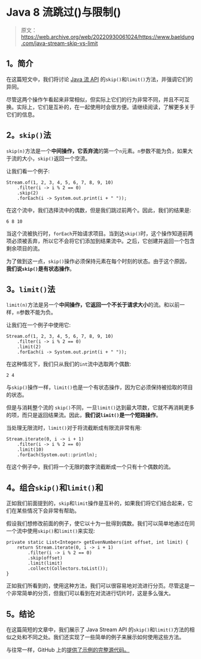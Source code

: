 # Java 8 流跳过()与限制()

> 原文：<https://web.archive.org/web/20220930061024/https://www.baeldung.com/java-stream-skip-vs-limit>

## 1。简介

在这篇短文中，我们将讨论 [Java 流 API](/web/20221020160506/https://www.baeldung.com/java-8-streams) 的`skip()`和`limit()`方法，并强调它们的异同。

尽管这两个操作乍看起来非常相似，但实际上它们的行为非常不同，并且不可互换。实际上，它们是互补的，在一起使用时会很方便。请继续阅读，了解更多关于它们的信息。

## 2。`skip()`法

`skip(n)`方法是一个**中间操作，它丢弃流**的第一个`n`元素。`n`参数不能为负，如果大于流的大小，`skip()`返回一个空流。

让我们看一个例子:

```
Stream.of(1, 2, 3, 4, 5, 6, 7, 8, 9, 10)
    .filter(i -> i % 2 == 0)
    .skip(2)
    .forEach(i -> System.out.print(i + " "));
```

在这个流中，我们选择流中的偶数，但是我们跳过前两个。因此，我们的结果是:

```
6 8 10
```

当这个流被执行时，`forEach`开始请求项目。当到达`skip()`时，这个操作知道前两项必须被丢弃，所以它不会将它们添加到结果流中。之后，它创建并返回一个包含剩余项目的流。

为了做到这一点，`skip()`操作必须保持元素在每个时刻的状态。由于这个原因，**我们说`skip()`是有状态操作**。

## 3。`limit()`法

`limit(n)`方法是另一个**中间操作，它返回一个不长于请求大小**的流。和以前一样，`n`参数不能为负。

让我们在一个例子中使用它:

```
Stream.of(1, 2, 3, 4, 5, 6, 7, 8, 9, 10)
    .filter(i -> i % 2 == 0)
    .limit(2)
    .forEach(i -> System.out.print(i + " "));
```

在这种情况下，我们只从我们的`int`流中选取两个偶数:

```
2 4
```

与`skip()`操作一样，`limit()`也是一个有状态操作，因为它必须保持被拾取的项目的状态。

但是与消耗整个流的 `skip()`不同，一旦`limit()`达到最大项数，它就不再消耗更多的项，而只是返回结果流。因此，**我们说`limit()`是一个短路操作**。

当处理无限流时，`limit()`对于将流截断成有限流非常有用:

```
Stream.iterate(0, i -> i + 1)
    .filter(i -> i % 2 == 0)
    .limit(10)
    .forEach(System.out::println);
```

在这个例子中，我们将一个无限的数字流截断成一个只有十个偶数的流。

## 4。组合`skip()`和`limit()`和

正如我们前面提到的，`skip`和`limit`操作是互补的，如果我们将它们结合起来，它们在某些情况下会非常有帮助。

假设我们想修改前面的例子，使它以十为一批得到偶数。我们可以简单地通过在同一个流中使用`skip()`和`limit()`来实现:

```
private static List<Integer> getEvenNumbers(int offset, int limit) {
    return Stream.iterate(0, i -> i + 1)
        .filter(i -> i % 2 == 0)
        .skip(offset)
        .limit(limit)
        .collect(Collectors.toList());
}
```

正如我们所看到的，使用这种方法，我们可以很容易地对流进行分页。尽管这是一个非常简单的分页，但我们可以看到在对流进行切片时，这是多么强大。

## 5。结论

在这篇简短的文章中，我们展示了 Java Stream API 的`skip()`和`limit()`方法的相似之处和不同之处。我们还实现了一些简单的例子来展示如何使用这些方法。

与往常一样，GitHub 上的[提供了示例的完整源代码。](https://web.archive.org/web/20221020160506/https://github.com/eugenp/tutorials/tree/master/core-java-modules/core-java-8-2)